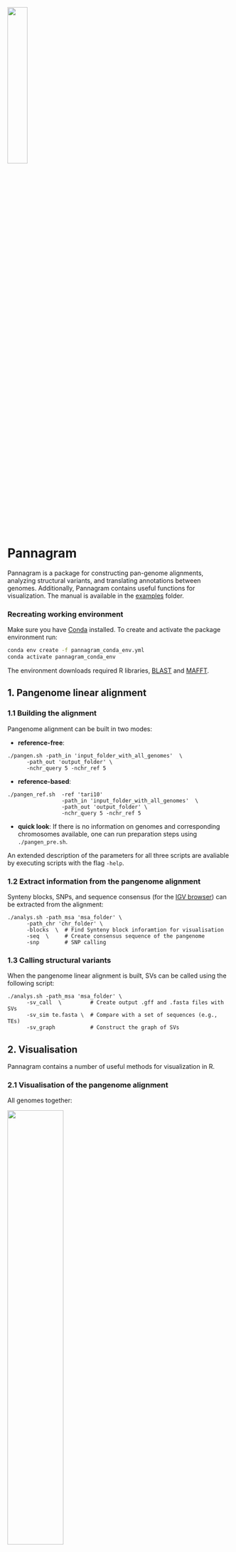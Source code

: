 <p align="left">
<img src="https://github.com/iganna/pannagram/blob/main/images/pannagram_logo.png" width="30%" height="auto">
</p>

# Pannagram


Pannagram is a package for constructing pan-genome alignments, analyzing structural variants, and translating annotations between genomes.
Additionally, Pannagram contains useful functions for visualization. The manual is available in the [examples](./examples) folder.


### Recreating working environment

Make sure you have [Conda](https://docs.conda.io/projects/conda/en/latest/index.html) installed. To create and activate the package environment run:
```sh
conda env create -f pannagram_conda_env.yml
conda activate pannagram_conda_env
```
The environment downloads required R libraries, [BLAST](https://www.ncbi.nlm.nih.gov/books/NBK279690/) and [MAFFT](https://mafft.cbrc.jp/alignment/software/manual/manual.html).

## 1. Pangenome linear alignment

### 1.1 Building the alignment
Pangenome alignment can be built in two modes:
 - **reference-free**:
```
./pangen.sh -path_in 'input_folder_with_all_genomes'  \
      -path_out 'output_folder' \
      -nchr_query 5 -nchr_ref 5 
```

 - **reference-based**:
```
./pangen_ref.sh  -ref 'tari10'  
                 -path_in 'input_folder_with_all_genomes'  \
                 -path_out 'output_folder' \
                 -nchr_query 5 -nchr_ref 5 
```

 - **quick look**:
If there is no information on genomes and corresponding chromosomes available, one can run preparation steps using `./pangen_pre.sh`.
 
An extended description of the parameters for all three scripts are avaliable by executing scripts with the flag `-help`.

### 1.2 Extract information from the pangenome alignment
Synteny blocks, SNPs, and sequence consensus (for the [IGV browser](https://igv.org)) can be extracted from the alignment:
```
./analys.sh -path_msa 'msa_folder' \
      -path_chr 'chr_folder' \
      -blocks  \  # Find Synteny block inforamtion for visualisation
      -seq  \     # Create consensus sequence of the pangenome
      -snp        # SNP calling
```

### 1.3 Calling structural variants
When the pangenome linear alignment is built, SVs can be called using the following script:
```
./analys.sh -path_msa 'msa_folder' \
      -sv_call  \         # Create output .gff and .fasta files with SVs
      -sv_sim te.fasta \  # Compare with a set of sequences (e.g., TEs)
      -sv_graph           # Construct the graph of SVs
```

## 2. Visualisation
Pannagram contains a number of useful methods for visualization in R.

### 2.1 Visualisation of the pangenome alignment
All genomes together:
<p align="left">
<img src="https://github.com/iganna/pannagram/blob/main/images/pangenome_alignment.png" width="50%" height="auto">
</p>

A dotplot for a pair of genomes:
<p align="left">
<img src="https://github.com/iganna/pannagram/blob/main/images/syntenyplot.png" width="40%" height="auto">
</p>

### 2.2 Graph of Nestedness on Structural variants

Every node is an SV:
<p align="left">
<img src="https://github.com/iganna/pannagram/blob/main/images/graph_of_svs.png" width="40%" height="auto">
</p>

Every node is a unique sequence, size - the amount of this sequence in SVs:
<p align="left">
<img src="https://github.com/iganna/pannagram/blob/main/images/graph_of_svs_te.png" width="50%" height="auto">
</p>


### 2.3 Nucleotide plot for a fragment of the alignment

 - In the ACTG-mode:

<p align="left">
<img src="https://github.com/iganna/pannagram/blob/main/images/msaplot.png" width="50%" height="auto">
</p>

```
# --- Quick start code ---
source('utils/utils.R')  			# Functions to work with sequences
source('visualisation/msaplot.R')	# Visualisation
aln.seq = readFastaMy('aln.fasta')	# Vector of strings
aln.mx = aln2mx(aln.seq)			# Transfom into the matrix
msaplot(aln.mx)						# ggplot object
```

- In the Polymorphism mode:

<p align="left">
<img src="https://github.com/iganna/pannagram/blob/main/images/msaplot_diff.png" width="50%" height="auto">
</p>


```
# --- Quick start code ---
msadiff(aln.mx)						# ggplot object
```
### 2.4 Dotplots of Sequences

Simultaneously on forward (dark color) and reverse complement (pink color) strands:
<p align="left">
<img src="https://github.com/iganna/pannagram/blob/main/images/dotplot.png" width="40%" height="auto">
</p>


```
# --- Quick start code ---
source('utils/utils.R')  			# Functions to work with sequences
source('visualisation/dotplot.R')	# Visualisation
s = sample(c("A","C","G","T"), 100, replace = T)
dotplot(s, s, 15, 9)				# ggplot object
```

### 2.5 ORF-finder and visualisation

<p align="left">
<img src="https://github.com/iganna/pannagram/blob/main/images/orfplot.png" width="40%" height="auto">
</p>

```
# --- Quick start code ---
source('utils/utils.R')  			# Functions to work with sequences
source('visualisation/orfplot.R')	# Visualisation
str = nt2seq(s)
orfs = orfFinder(str)
orfplot(orfs$pos)					# ggplot object
```


## 3. Additional useful tools
### 3.1 Search for similar sequences

#### ...in the genome
The first approach involves searching against entire genomes or individual chromosomes. 
The quickstart toy-example is:
```
./sim_in_genome.sh -in genes.fasta -genome genome.fasta -out out.txt
```
The result is a GFF file with hits matching the similarity threshold.

#### ...in another set
The second approach, in contrast, is designed to search for similarities against another set of sequences. 
The quickstart toy-example is:
```
sim_in_seqs.sh -in genes.fasta -set genome.fasta -out out.txt
```
The result is an RDS (R Data Structure) table. 
This table shows the coverage of one sequence over another and 
includes a flag column that indicates whether the sequences meet the similarity threshold. 
Additionally, the second script takes into account the coverage strand, 
determining not just if a sequence is covered, but also if it's covered in a specific orientation.

<!--

## Dependencies

BiocManager::muscle

foreach
doParallel
optparse
BiocManager::crayon
BiocManager::rhdf5
msa
dplyr
seqinr
foreach
stringr
ggplot2
utils.R сам устанавливает crayon.

-->
## Acknowledgements

**Development:**
- Anna Igolkina - Lead Developer and Project Initiator
- Alexander Bezlepsky - Assistant

**Testing:**
- Anna Igolkina: Lead Tester
- Anna Glushkevich: Testing the alignment on _A. lyrata_ genomes
- Elizaveta Grigoreva: Testing the alignment on _A. thaliana_ and _A. lyrata_ genomes
- Jilong Ma: Testing the SV-graph on spider genomes
- Alexander Bezlepsky: Testing the Pannagram's functionality on Rhizobial genomes
- Gregoire Bohl-Viallefond: Testing the annotation converter on _A. thaliana_ alignment

**Resources:**
- Logo was generated with the help of DALL-E
- Parallel Processing Tool: O. Tange (2018): GNU Parallel 2018, ISBN 9781387509881, DOI [https://doi.org/10.5281/zenodo.1146014](https://doi.org/10.5281/zenodo.1146014).

